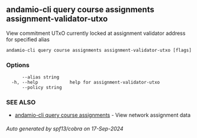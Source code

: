 ## andamio-cli query course assignments assignment-validator-utxo

View commitment UTxO currently locked at assignment validator address for specified alias

```
andamio-cli query course assignments assignment-validator-utxo [flags]
```

### Options

```
      --alias string    
  -h, --help            help for assignment-validator-utxo
      --policy string   
```

### SEE ALSO

* [andamio-cli query course assignments](andamio-cli_query_course_assignments.md.md)	 - View network assignment data

###### Auto generated by spf13/cobra on 17-Sep-2024
